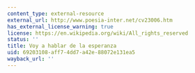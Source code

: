```yaml
---
content_type: external-resource
external_url: http://www.poesia-inter.net/cv23006.htm
has_external_license_warning: true
license: https://en.wikipedia.org/wiki/All_rights_reserved
status: ''
title: Voy a hablar de la esperanza
uid: 69203108-aff7-4dd7-a42e-88072e131ea5
wayback_url: ''
---
```

